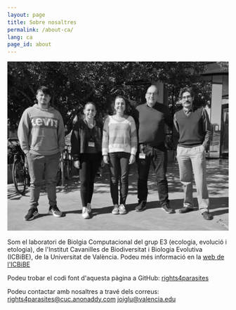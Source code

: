 ```yaml
---
layout: page
title: Sobre nosaltres
permalink: /about-ca/
lang: ca
page_id: about
---
```


![](images/grup3.png)

Som el laboratori de Biolgia Computacional del grup E3 (ecologia, evolució i etologia), de l'Institut Cavanilles de Biodiversitat i Biologia Evolutiva (ICBiBE), de la Universitat de València.
Podeu més informació en la [web de l'ICBiBE](https://www.uv.es/uvweb/institut-universitari-cavanilles-biodiversitat-biologia/ca/institut-cavanilles-biodiversitat-biologia-evolutiva-1285893448913.html)

Podeu trobar el codi font d'aquesta pàgina a GitHub:
[rights4parasites](https://github.com/rights4parasites/rights4parasites.github.io)

Podeu contactar amb nosaltres a travé dels correus:
rights4parasites@cuc.anonaddy.com
joiglu@valencia.edu

